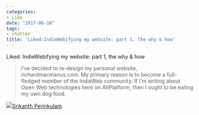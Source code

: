 ```yaml
---
categories:
- Like
date: "2017-06-18"
tags:
- chatter
title: 'Liked:IndieWebifying my website: part 1, the why & how'
---
```


Liked: IndieWebifying my website: part 1, the why & how

> I’ve decided to re-design my personal website, richardmacmanus.com. My primary reason is to become a full-fledged member of the IndieWeb community. If I’m writing about Open Web technologies here on AltPlatform, then I ought to be eating my own dog food.

![](images/cropped-cropped-SP01-550afdebv1_site_icon.png)[Srikanth Perinkulam](https://srikanthperinkulam.com)
